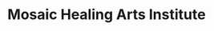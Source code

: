 ---
title: "Mosaic Healing Arts Institute"
url: /bridgewater/mosaic-healing-arts-institute/
shop: massage
---